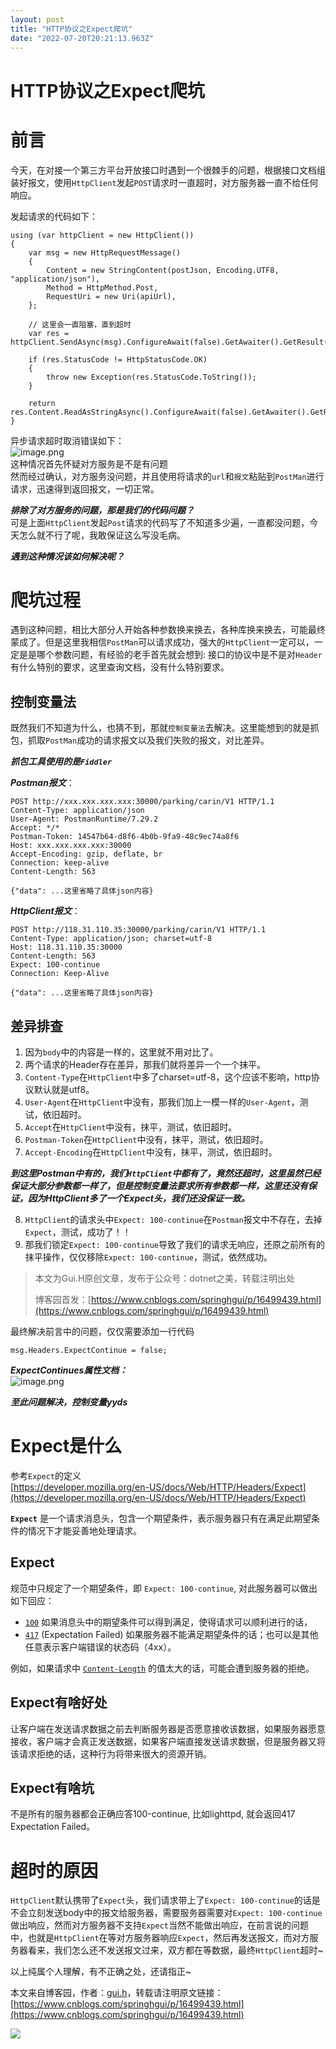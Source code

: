 ```yaml
---
layout: post
title: "HTTP协议之Expect爬坑"
date: "2022-07-20T20:21:13.963Z"
---
```

HTTP协议之Expect爬坑
===============

前言
==

今天，在对接一个第三方平台开放接口时遇到一个很棘手的问题，根据接口文档组装好报文，使用`HttpClient`发起`POST`请求时一直超时，对方服务器一直不给任何响应。

发起请求的代码如下：

    using (var httpClient = new HttpClient())
    {
        var msg = new HttpRequestMessage()
        {
            Content = new StringContent(postJson, Encoding.UTF8, "application/json"),
            Method = HttpMethod.Post,
            RequestUri = new Uri(apiUrl),
        };
        
        // 这里会一直阻塞，直到超时
        var res =  httpClient.SendAsync(msg).ConfigureAwait(false).GetAwaiter().GetResult();
    
        if (res.StatusCode != HttpStatusCode.OK)
        {
            throw new Exception(res.StatusCode.ToString());
        }
    
        return res.Content.ReadAsStringAsync().ConfigureAwait(false).GetAwaiter().GetResult();
    }
    

异步请求超时取消错误如下：  
![image.png](https://p1-juejin.byteimg.com/tos-cn-i-k3u1fbpfcp/700e512f39b64a95a3b2f4781f706b25~tplv-k3u1fbpfcp-watermark.image?)  
这种情况首先怀疑对方服务是不是有问题  
然而经过确认，对方服务没问题，并且使用将请求的`url`和`报文`粘贴到`PostMan`进行请求，迅速得到返回报文，一切正常。

_**排除了对方服务的问题，那是我们的代码问题？**_  
可是上面`HttpClient`发起`Post`请求的代码写了不知道多少遍，一直都没问题，今天怎么就不行了呢，我敢保证这么写没毛病。

_**遇到这种情况该如何解决呢？**_

爬坑过程
====

遇到这种问题，相比大部分人开始各种参数换来换去，各种库换来换去，可能最终蒙成了。但是这里我相信`PostMan`可以请求成功，强大的`HttpClient`一定可以，一定是是哪个参数问题，有经验的老手首先就会想到: 接口的协议中是不是对`Header`有什么特别的要求，这里查询文档，没有什么特别要求。

控制变量法
-----

既然我们不知道为什么，也猜不到，那就`控制变量法`去解决。这里能想到的就是抓包，抓取`PostMan`成功的请求报文以及我们失败的报文，对比差异。

_**抓包工具使用的是`Fiddler`**_

_**Postman报文**_：

    POST http://xxx.xxx.xxx.xxx:30000/parking/carin/V1 HTTP/1.1
    Content-Type: application/json
    User-Agent: PostmanRuntime/7.29.2
    Accept: */*
    Postman-Token: 14547b64-d8f6-4b0b-9fa9-48c9ec74a8f6
    Host: xxx.xxx.xxx.xxx:30000
    Accept-Encoding: gzip, deflate, br
    Connection: keep-alive
    Content-Length: 563
    
    {"data": ...这里省略了具体json内容}
    

_**HttpClient报文**_：

    POST http://118.31.110.35:30000/parking/carin/V1 HTTP/1.1
    Content-Type: application/json; charset=utf-8
    Host: 118.31.110.35:30000
    Content-Length: 563
    Expect: 100-continue
    Connection: Keep-Alive
    
    {"data": ...这里省略了具体json内容}
    

差异排查
----

1.  因为`body`中的内容是一样的，这里就不用对比了。
2.  两个请求的Header存在差异，那我们就将差异一个一个抹平。
3.  `Content-Type`在`HttpClient`中多了charset=utf-8，这个应该不影响，http协议默认就是utf8。
4.  `User-Agent`在`HttpClient`中没有，那我们加上一模一样的`User-Agent`，测试，依旧超时。
5.  `Accept`在`HttpClient`中没有，抹平，测试，依旧超时。
6.  `Postman-Token`在`HttpClient`中没有，抹平，测试，依旧超时。
7.  `Accept-Encoding`在`HttpClient`中没有，抹平，测试，依旧超时。

_**到这里Postman中有的，我们`HttpClient`中都有了，竟然还超时，这里虽然已经保证大部分参数都一样了，但是控制变量法要求所有参数都一样，这里还没有保证，因为HttpClient多了一个Expect头，我们还没保证一致。**_

8.  `HttpClient`的请求头中`Expect: 100-continue`在`Postman`报文中不存在，去掉`Expect`，测试，成功了！！
9.  那我们锁定`Expect: 100-continue`导致了我们的请求无响应，还原之前所有的抹平操作，仅仅移除`Expect: 100-continue`，测试，依然成功。

> 本文为Gui.H原创文章，发布于公众号：dotnet之美，转载注明出处
> 
> 博客园首发：[https://www.cnblogs.com/springhgui/p/16499439.html](https://www.cnblogs.com/springhgui/p/16499439.html)

最终解决前言中的问题，仅仅需要添加一行代码

    msg.Headers.ExpectContinue = false;
    

_**ExpectContinues属性文档：**_  
![image.png](https://p6-juejin.byteimg.com/tos-cn-i-k3u1fbpfcp/f95323ac6bc54f468b0fbd1506a93ab6~tplv-k3u1fbpfcp-watermark.image?)

_**至此问题解决，控制变量yyds**_

Expect是什么
=========

参考`Expect`的定义  
[https://developer.mozilla.org/en-US/docs/Web/HTTP/Headers/Expect](https://developer.mozilla.org/en-US/docs/Web/HTTP/Headers/Expect)

**`Expect`** 是一个请求消息头，包含一个期望条件，表示服务器只有在满足此期望条件的情况下才能妥善地处理请求。

Expect
------

规范中只规定了一个期望条件，即 `Expect: 100-continue`, 对此服务器可以做出如下回应：

*   [`100`](https://developer.mozilla.org/zh-CN/docs/Web/HTTP/Status/100) 如果消息头中的期望条件可以得到满足，使得请求可以顺利进行的话，
*   [`417`](https://developer.mozilla.org/zh-CN/docs/Web/HTTP/Status/417) (Expectation Failed) 如果服务器不能满足期望条件的话；也可以是其他任意表示客户端错误的状态码（4xx）。

例如，如果请求中 [`Content-Length`](https://developer.mozilla.org/zh-CN/docs/Web/HTTP/Headers/Content-Length) 的值太大的话，可能会遭到服务器的拒绝。

Expect有啥好处
----------

让客户端在发送请求数据之前去判断服务器是否愿意接收该数据，如果服务器愿意接收，客户端才会真正发送数据，如果客户端直接发送请求数据，但是服务器又将该请求拒绝的话，这种行为将带来很大的资源开销。

Expect有啥坑
---------

不是所有的服务器都会正确应答100-continue, 比如lighttpd, 就会返回417 Expectation Failed。

超时的原因
=====

`HttpClient`默认携带了`Expect`头，我们请求带上了`Expect: 100-continue`的话是不会立刻发送body中的报文给服务器，需要服务器需要对`Expect: 100-continue`做出响应，然而对方服务器不支持`Expect`当然不能做出响应，在前言说的问题中，也就是`HttpClient`在等对方服务器响应`Expect`，然后再发送报文，而对方服务器看来，我们怎么还不发送报文过来，双方都在等数据，最终`HttpClient`超时~

以上纯属个人理解，有不正确之处，还请指正~

本文来自博客园，作者：[gui.h](https://www.cnblogs.com/springhgui/)，转载请注明原文链接：[https://www.cnblogs.com/springhgui/p/16499439.html](https://www.cnblogs.com/springhgui/p/16499439.html)

![](https://img2022.cnblogs.com/blog/960145/202204/960145-20220412154117172-1575691884.png)